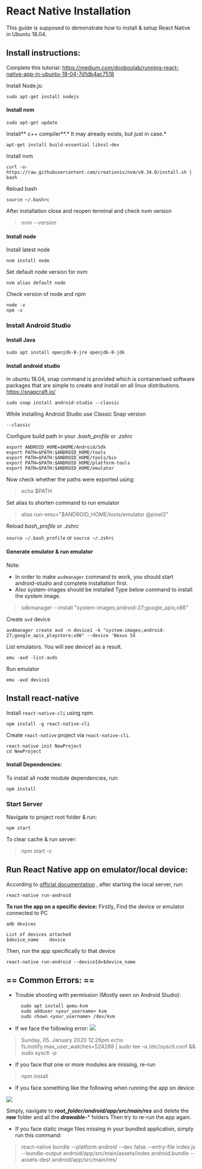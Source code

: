 # React Native Installation
This guide is supposed to demonstrate how to install & setup React Native in Ubuntu 18.04.
## Install instructions:
Complete this tutorial:
https://medium.com/dooboolab/running-react-native-app-in-ubuntu-18-04-7d1db4ac7518

Install Node.js:

	sudo apt-get install nodejs

#### Install **nvm**
	
	sudo apt-get update

Install** c++ compiler**.* It may already exists, but just in case.*
	
	apt-get install build-essential libssl-dev

Install nvm
	
	curl -o- https://raw.githubusercontent.com/creationix/nvm/v0.34.0/install.sh | bash

Reload bash
	
	source ~/.bashrc

After installation close and reopen terminal and check nvm version
>	nvm --version

#### Install **node**

Install latest node

	nvm install node

Set default node version for nvm

	nvm alias default node

Check version of node and npm
	
	node -v
	npm -v
	
### Install Android Studio

#### Install Java

	sudo apt install openjdk-8-jre openjdk-8-jdk

#### Install android studio
In ubuntu 18.04, snap command is provided which is 
containerised software packages that are simple to create and 
install on all linux distributions.
https://snapcraft.io/

	sudo snap install android-studio --classic 

While installing Android Studio use  Classic Snap version

	--classic 
	
Configure build path in your *.bash_profile* or *.zshrc*

	export ANDROID_HOME=$HOME/Android/Sdk
	export PATH=$PATH:$ANDROID_HOME/tools
	export PATH=$PATH:$ANDROID_HOME/tools/bin
	export PATH=$PATH:$ANDROID_HOME/platform-tools
	export PATH=$PATH:$ANDROID_HOME/emulator
	
Now check whether the paths were exported using: 

>	echo $PATH

Set alias to shorten command to run emulator
	
>	alias run-emu="$ANDROID_HOME/tools/emulator @pixel2"

Reload *bash_profile* or *.zshrc*

`source ~/.bash_profile` or `source ~/.zshrc`
	
#### Generate emulator & run emulator
Note:
  - In order to make `avdmanager` command to work, you should
    start android-studio and complete installation first.
  - Also system-images should be installed Type below command to 
    install the system image.
>	sdkmanager --install "system-images;android-27;google_apis;x86"

Create `avd` device
	
	avdmanager create avd -n device1 -k "system-images;android-27;google_apis_playstore;x86" --device 'Nexus 5X
	
List emulators. You will see device1 as a result.

	emu -avd -list-avds
	
Run emulator
	
	emu -avd device1
	
## Install react-native

Install `react-native-cli` using npm.

	npm install -g react-native-cli

Create `react-native` project via `react-native-cli`.

	react-native init NewProject
	cd NewProject

#### Install Dependencies:
To install all node module dependencies, run:

	npm install
	
### Start Server
Navigate to project root folder & run: 

	npm start
To clear cache & run server:

>npm start -c

## Run React Native app on emulator/local device:
According to [official documentation](https://facebook.github.io/react-native/docs/running-on-device) , after starting the local server, run:

	react-native run-android

**To run the app on a specific device:**
Firstly, Find the device or emulator connected to PC

	adb devices
	
	List of devices attached
	$device_name    device

Then, run the app specifically to that device

	react-native run-android --deviceId=$device_name

## ==  Common Errors:  ==
- Trouble shooting with permission (Mostly seen on Android Studio):	

		sudo apt install qemu-kvm
		sudo adduser <your_username> kvm
		sudo chown <your_username> /dev/kvm
	
- If we face the following error:
![](https://i.lensdump.com/i/iUIHqx.png) 

>	Sunday, 05. January 2020 12:26pm 
echo fs.inotify.max_user_watches=524288 | sudo tee -a /etc/sysctl.conf && sudo sysctl -p

- If you face that one or more modules are missing, re-run
>npm install
- If you face something like the following when running the app on device:

![](https://i.lensdump.com/i/inCY9Z.png) 

Simply, navigate to ***root_folder/android/app/src/main/res*** and delete the ***raw*** folder and all the ***drawable-**** folders 
Then try to re-run the app again.

- If you face static image files missing in your bundled application, simply run this command:

> react-native bundle --platform android --dev false --entry-file index.js --bundle-output android/app/src/main/assets/index.android.bundle --assets-dest android/app/src/main/res/